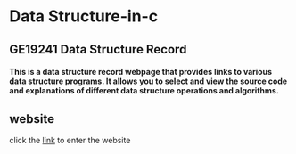 # Data Structure-in-c

## GE19241 Data Structure Record
#### This is a data structure record webpage that provides links to various data structure programs. It allows you to select and view the source code and explanations of different data structure operations and algorithms.

## website
click the [link](https://suriyakumar13.github.io/data-structure-in-c/) to enter the website

